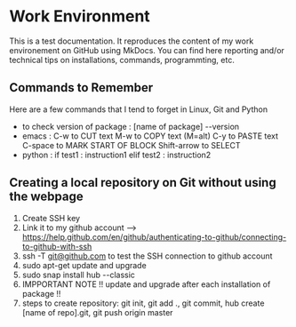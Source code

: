 # Work Environment

This is a test documentation. It reproduces the content of my work environement on GitHub using MkDocs.
You can find here reporting and/or technical tips on installations, commands, programmting, etc.


## Commands to Remember

Here are a few commands that I tend to forget in Linux, Git and Python

* to check version of package :  [name of package] --version
* emacs : C-w to CUT text
          M-w to COPY text (M=alt)
          C-y to PASTE text
          C-space to MARK START OF BLOCK
          Shift-arrow to SELECT
* python : if test1 :
              instruction1
           elif test2 :
              instruction2


## Creating a local repository on Git without using the webpage

1.  Create SSH key
2. Link it to my github account --> https://help.github.com/en/github/authenticating-to-github/connecting-to-github-with-ssh
3. ssh -T git@github.com to test the SSH connection to github account
4. sudo apt-get update and upgrade
5. sudo snap install hub --classic
6. IMPPORTANT NOTE !! update and upgrade after each installation of package !!
7. steps to create repository: git init, git add ., git commit, hub create [name of repo].git, git push origin master

 
